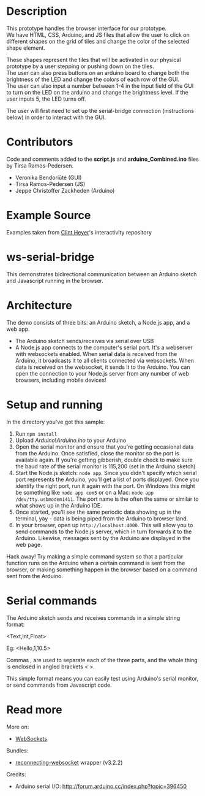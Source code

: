# Description 

This prototype handles the browser interface for our prototype.   
We have HTML, CSS, Arduino, and JS files that allow the user to click on different shapes on the grid of tiles and change the color of the selected shape element.  

These shapes represent the tiles that will be activated in our physical prototype by a user stepping or pushing down on the tiles.  
The user can also press buttons on an arduino board to change both the brightness of the LED and change the colors of each row of the GUI.   
The user can also input a number between 1-4 in the input field of the GUI to turn on the LED on the arduino and change the brightness level. If the user inputs 5, the LED turns off.  

The user will first need to set up the serial-bridge connection (instructions below) in order to interact with the GUI. 

# Contributors

Code and comments added to the **script.js** and **arduino_Combined.ino** files by Tirsa Ramos-Pedersen.  

  - Veronika Bendoriūtė (GUI)
  - Tirsa Ramos-Pedersen (JS)
  - Jeppe Christoffer Zackheden (Arduino)

# Example Source

Examples taken from [Clint Heyer]'s interactivity repository

   [Clint Heyer]: <https://github.com/ClintH/interactivity>



# ws-serial-bridge

This demonstrates bidirectional communication between an Arduino sketch and Javascript running in the browser.

# Architecture

The demo consists of three bits: an Arduino sketch, a Node.js app, and a web app.

* The Arduino sketch sends/receives via serial over USB
* A Node.js app connects to the computer's serial port. It's a webserver with websockets enabled. When serial data is received from the Arduino, it broadcasts it to all clients connected via websockets. When data is received on the websocket, it sends it to the Arduino. You can open the connection to your Node.js server from any number of web browsers, including mobile devices!


# Setup and running

In the directory you've got this sample:

1. Run `npm install`
2. Upload _Arduino\Arduino.ino_ to your Arduino
3. Open the serial monitor and ensure that you're getting occasional data from the Arduino. Once satisfied, close the monitor so the port is available again. If you're getting gibberish, double check to make sure the baud rate of the serial monitor is 115,200 (set in the Arduino sketch)
4. Start the Node.js sketch: `node app`. Since you didn't specify which serial port represents the Arduino, you'll get a list of ports displayed. Once you identify the right port, run it again with the port. On Windows this might be something like `node app com5` or on a Mac: `node app /dev/tty.usbmodem1411`. The port name is the often the same or similar to what shows up in the Arduino IDE.
5. Once started, you'll see the same periodic data showing up in the terminal, yay - data is being piped from the Arduino to browser land.
6. In your browser, open up `http://localhost:4000`. This will allow you to send commands to the Node.js server, which in turn forwards it to the Arduino. Likewise, messages sent by the Arduino are displayed in the web page.

Hack away! Try making a simple command system so that a particular function runs on the Arduino when a certain command is sent from the browser, or making something happen in the browser based on a command sent from the Arduino.

# Serial commands

The Arduino sketch sends and receives commands in a simple string format:

  <Text,Int,Float>

Eg:
  <Hello,1,10.5>

Commas , are used to separate each of the three parts, and the whole thing is enclosed in angled brackets < >.

This simple format means you can easily test using Arduino's serial monitor, or send commands from Javascript code.

# Read more

More on:
* [WebSockets](https://developer.mozilla.org/en-US/docs/Web/API/WebSockets_API/Writing_WebSocket_client_applications)

Bundles:
* [reconnecting-websocket](https://github.com/pladaria/reconnecting-websocket) wrapper (v3.2.2)

Credits:
* Arduino serial I/O: http://forum.arduino.cc/index.php?topic=396450
